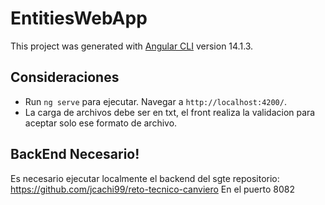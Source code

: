 # EntitiesWebApp

This project was generated with [Angular CLI](https://github.com/angular/angular-cli) version 14.1.3.

## Consideraciones

- Run `ng serve` para ejecutar. Navegar a `http://localhost:4200/`.
- La carga de archivos debe ser en txt, el front realiza la validacion para aceptar solo ese formato de archivo.

## BackEnd Necesario!

Es necesario ejecutar localmente el backend del sgte repositorio: https://github.com/jcachi99/reto-tecnico-canviero
En el puerto 8082
